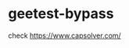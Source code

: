 # geetest-bypass
check https://www.capsolver.com/ 





















                                                                                                                                      